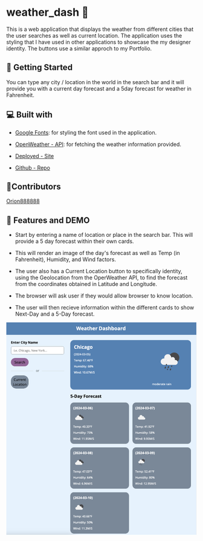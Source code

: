 # weather_dash 🌟
This is a web application that displays the weather from different cities that the user searches as well as current location. The application uses the styling that I have used in other applications to showcase the my designer identity. The buttons use a similar approch to my Portfolio. 

## 🧐 Getting Started

You can type any city / location in the world in the search bar and it will provide you with a current day forecast and a 5day forecast for weather in Fahrenheit.

## 💻 Built with
- [Google Fonts](https://fonts.googleapis.com/css2?family=Open+Sans:ital,wght@0,300..800;1,300..800&display=swap): for styling the font used in the application.

- [OpenWeather - API](https://openweathermap.org/): for fetching the weather information provided.

- [Deployed - Site](https://orion888888.github.io/recommenDater_app/)

- [Github - Repo](https://github.com/Orion888888/weather_dash.git)

## 🙇Contributors
[Orion888888](https://github.com/Orion888888)


## 🚀 Features and DEMO

- Start by entering a name of location or place in the search bar. This will provide a 5 day forecast within their own cards.

- This will render an image of the day's forecast as well as Temp (in Fahrenheit), Humidity, and Wind factors.

- The user also has a Current Location button to specifically identity, using the Geolocation from the OperWeather API, to find the forecast from the coordinates obtained in Latitude and Longitude.

- The browser will ask user if they would allow browser to know location.

- The user will then recieve information within the different cards to show Next-Day and a 5-Day forecast.

![image](/assets/weather_dashboard_pic.png) 